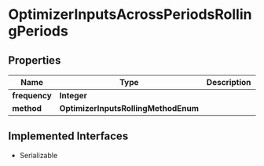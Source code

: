 

# OptimizerInputsAcrossPeriodsRollingPeriods


## Properties

Name | Type | Description | Notes
------------ | ------------- | ------------- | -------------
**frequency** | **Integer** |  |  [optional]
**method** | **OptimizerInputsRollingMethodEnum** |  |  [optional]


## Implemented Interfaces

* Serializable


